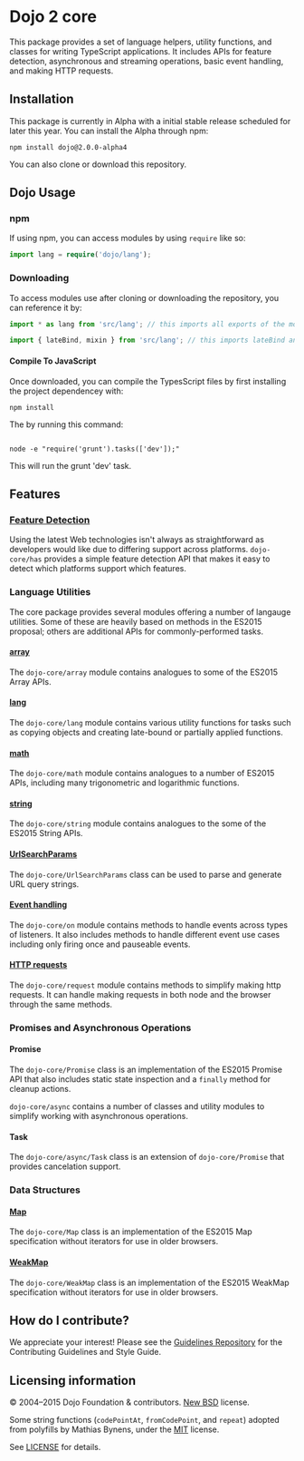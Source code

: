 # Dojo 2 core

This package provides a set of language helpers, utility functions, and classes for writing TypeScript applications.
It includes APIs for feature detection, asynchronous and streaming operations, basic event handling,
and making HTTP requests.

## Installation

This package is currently in Alpha with a initial stable release scheduled for later this year. You can install the Alpha
through npm:

```
npm install dojo@2.0.0-alpha4
```

You can also clone or download this repository.

## Dojo Usage

### npm

If using npm, you can access modules by using ```require``` like so:

```ts
import lang = require('dojo/lang');
```

### Downloading

To access modules use after cloning or downloading the repository, you can reference it by:

```ts
import * as lang from 'src/lang'; // this imports all exports of the module as the object lang

import { lateBind, mixin } from 'src/lang'; // this imports lateBind and mixin from the module
```

#### Compile To JavaScript

Once downloaded, you can compile the TypesScript files by first installing the project dependencey with:

```
npm install
```

The by running this command:

```

node -e "require('grunt').tasks(['dev']);"

```

This will run the grunt 'dev' task.

## Features

### [Feature Detection](docs/has.md)

Using the latest Web technologies isn't always as straightforward as developers would like due to differing support
across platforms. `dojo-core/has` provides a simple feature detection API that makes it easy to detect which platforms
support which features.

### Language Utilities

The core package provides several modules offering a number of langauge utilities.  Some of these are heavily based
on methods in the ES2015 proposal; others are additional APIs for commonly-performed tasks.

#### [array](docs/array.md)

The `dojo-core/array` module contains analogues to some of the ES2015 Array APIs.

#### [lang](docs/lang.md)

The `dojo-core/lang` module contains various utility functions for tasks such as copying objects and creating late-bound
or partially applied functions.

#### [math](docs/math.md)

The `dojo-core/math` module contains analogues to a number of ES2015 APIs, including many trigonometric and logarithmic
functions.

#### [string](docs/string.md)

The `dojo-core/string` module contains analogues to the some of the ES2015 String APIs.

#### [UrlSearchParams](docs/UrlSearchParams.md)

The `dojo-core/UrlSearchParams` class can be used to parse and generate URL query strings.

#### [Event handling](docs/on.md)

The `dojo-core/on` module contains methods to handle events across types of listeners.  It also includes methods to handle different event use cases including only firing
once and pauseable events.

#### [HTTP requests](docs/request.md)

The `dojo-core/request` module contains methods to simplify making http requests. It can handle
making requests in both node and the browser through the same methods.

### Promises and Asynchronous Operations

#### Promise

The `dojo-core/Promise` class is an implementation of the ES2015 Promise API that also includes static state inspection
and a `finally` method for cleanup actions.

`dojo-core/async` contains a number of classes and utility modules to simplify working with asynchronous operations.

#### Task

The `dojo-core/async/Task` class is an extension of `dojo-core/Promise` that provides cancelation support.

### Data Structures

#### [Map](docs/Map.md)

The `dojo-core/Map` class is an implementation of the ES2015 Map specification
without iterators for use in older browsers.

#### [WeakMap](docs/WeakMap.md)

The `dojo-core/WeakMap` class is an implementation of the ES2015 WeakMap specification
without iterators for use in older browsers.

## How do I contribute?

We appreciate your interest!  Please see the [Guidelines Repository](https://github.com/dojo/guidelines#readme) for the
Contributing Guidelines and Style Guide.

## Licensing information

© 2004–2015 Dojo Foundation & contributors. [New BSD](http://opensource.org/licenses/BSD-3-Clause) license.

Some string functions (`codePointAt`, `fromCodePoint`, and `repeat`) adopted from polyfills by Mathias Bynens,
under the [MIT](http://opensource.org/licenses/MIT) license.

See [LICENSE](LICENSE) for details.
